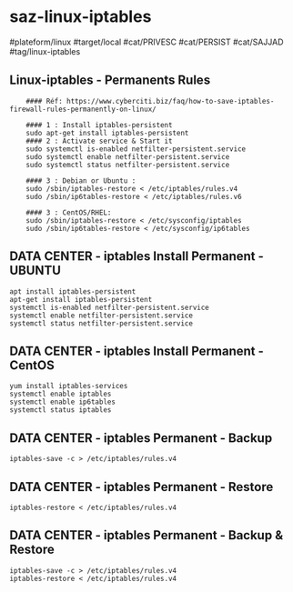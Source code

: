# saz-linux-iptables

#plateform/linux
#target/local
#cat/PRIVESC
#cat/PERSIST
#cat/SAJJAD
#tag/linux-iptables

## Linux-iptables - Permanents Rules
```
    #### Réf: https://www.cyberciti.biz/faq/how-to-save-iptables-firewall-rules-permanently-on-linux/

    #### 1 : Install iptables-persistent
    sudo apt-get install iptables-persistent
    #### 2 : Activate service & Start it
    sudo systemctl is-enabled netfilter-persistent.service
    sudo systemctl enable netfilter-persistent.service
    sudo systemctl status netfilter-persistent.service

    #### 3 : Debian or Ubuntu :
    sudo /sbin/iptables-restore < /etc/iptables/rules.v4
    sudo /sbin/ip6tables-restore < /etc/iptables/rules.v6
    
    #### 3 : CentOS/RHEL:
    sudo /sbin/iptables-restore < /etc/sysconfig/iptables
    sudo /sbin/ip6tables-restore < /etc/sysconfig/ip6tables

```


## DATA CENTER - iptables Install Permanent - UBUNTU 
```
apt install iptables-persistent
apt-get install iptables-persistent
systemctl is-enabled netfilter-persistent.service
systemctl enable netfilter-persistent.service
systemctl status netfilter-persistent.service
```


## DATA CENTER - iptables Install Permanent - CentOS
```
yum install iptables-services
systemctl enable iptables
systemctl enable ip6tables
systemctl status iptables
```


## DATA CENTER - iptables Permanent - Backup
```
iptables-save -c > /etc/iptables/rules.v4
```


## DATA CENTER - iptables Permanent - Restore
```
iptables-restore < /etc/iptables/rules.v4
```


## DATA CENTER - iptables Permanent - Backup & Restore
```
iptables-save -c > /etc/iptables/rules.v4
iptables-restore < /etc/iptables/rules.v4
```